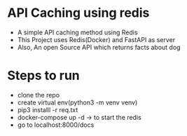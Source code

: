 # API Caching using redis

 - A simple API caching method using Redis
 - This Project uses Redis(Docker) and FastAPI as server
 - Also, An open Source API which returns facts about dog 

 # Steps to run
 - clone the repo
 - create virtual env(python3 -m venv venv)
 - pip3 installl -r req.txt
 - docker-compose up -d -> to start the redis
 - go to localhost:8000/docs

